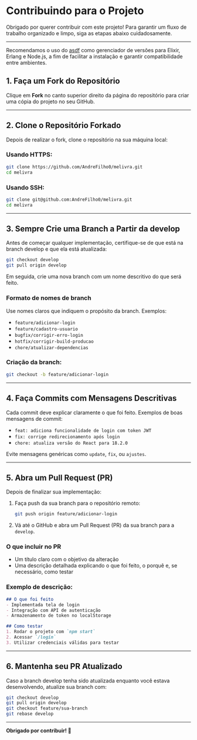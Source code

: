 # Contribuindo para o Projeto

Obrigado por querer contribuir com este projeto! Para garantir um fluxo de trabalho organizado e limpo, siga as etapas abaixo cuidadosamente.

---
Recomendamos o uso do [asdf](https://asdf-vm.com/guide/getting-started.html) como gerenciador de versões para Elixir, Erlang e Node.js, a fim de facilitar a instalação e garantir compatibilidade entre ambientes.



## 1. Faça um Fork do Repositório

Clique em **Fork** no canto superior direito da página do repositório para criar uma cópia do projeto no seu GitHub.

---

## 2. Clone o Repositório Forkado

Depois de realizar o fork, clone o repositório na sua máquina local:

### Usando HTTPS:
```bash
git clone https://github.com/AndreFilho0/melivra.git
cd melivra
```

### Usando SSH:
```bash
git clone git@github.com:AndreFilho0/melivra.git
cd melivra
```

---

## 3. Sempre Crie uma Branch a Partir da develop

Antes de começar qualquer implementação, certifique-se de que está na branch develop e que ela está atualizada:

```bash
git checkout develop
git pull origin develop
```

Em seguida, crie uma nova branch com um nome descritivo do que será feito.

### Formato de nomes de branch

Use nomes claros que indiquem o propósito da branch. Exemplos:
- `feature/adicionar-login`
- `feature/cadastro-usuario`
- `bugfix/corrigir-erro-login`
- `hotfix/corrigir-build-producao`
- `chore/atualizar-dependencias`

### Criação da branch:
```bash
git checkout -b feature/adicionar-login
```

---

## 4. Faça Commits com Mensagens Descritivas

Cada commit deve explicar claramente o que foi feito. Exemplos de boas mensagens de commit:
- `feat: adiciona funcionalidade de login com token JWT`
- `fix: corrige redirecionamento após login`
- `chore: atualiza versão do React para 18.2.0`

Evite mensagens genéricas como `update`, `fix`, ou `ajustes`.

---

## 5. Abra um Pull Request (PR)

Depois de finalizar sua implementação:

1. Faça push da sua branch para o repositório remoto:
   ```bash
   git push origin feature/adicionar-login
   ```

2. Vá até o GitHub e abra um Pull Request (PR) da sua branch para a `develop`.

### O que incluir no PR

- Um título claro com o objetivo da alteração
- Uma descrição detalhada explicando o que foi feito, o porquê e, se necessário, como testar

### Exemplo de descrição:

```markdown
## O que foi feito
- Implementada tela de login
- Integração com API de autenticação
- Armazenamento de token no localStorage

## Como testar
1. Rodar o projeto com `npm start`
2. Acessar `/login`
3. Utilizar credenciais válidas para testar
```

---

## 6. Mantenha seu PR Atualizado

Caso a branch develop tenha sido atualizada enquanto você estava desenvolvendo, atualize sua branch com:

```bash
git checkout develop
git pull origin develop
git checkout feature/sua-branch
git rebase develop
```

---

**Obrigado por contribuir! 💙**
